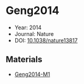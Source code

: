 <a name="article" />

# Geng2014

* Year: 2014
* Journal: Nature
* DOI: <a href="https://doi.org/10.1038/nature13817">10.1038/nature13817</a>

## Materials
* [Geng2014-M1](nanowiki437.md)
